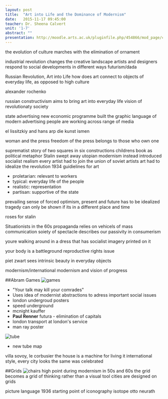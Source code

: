 ```yaml
---
layout: post
title:  "Art into Life and the Dominance of Modernism"
date:   2015-11-17 09:45:00
teacher: Dr. Sheena Calvert
unit: '1-7'
abstract: ""
presentation: http://moodle.arts.ac.uk/pluginfile.php/454866/mod_page/content/31/Unit%201%20Lecture%2C%20November%2024th.pdf
---
```


the evolution of culture marches with the elimination of ornament

industrial revolution changes the creative landscape
artists and designers respond to social developments in different ways
futurism/dada

Russian Revolution, Art into Life
how does art connect to objects of everyday life, as opposed to high culture

alexander rochenko

russian constructivism aims to bring art into everyday life
vision of revolutionaty society

state advertising
new economic programme
built the graphic language of modern advertising
people are working across range of media

el lissitzkiy and hans arp
die kunst ismen

woman and the press
freedom of the press belongs to those who own one

suprematist story of two squares in six constructions
childrens book as political metaphor
Stalin swept away utopian modernism
instead introduced socialist realism
every artist had to join the union of soviet artists
art had to idealize the revolution
1934 guidielines for art

- proletarian: relevant to workers
- typical: everyday life of the people
- realistic: representation
- partisan: supportive of the state

prevailing sense of forced optimism, present and future has to be idealized
tragedy can only be shown if its in a different place and time

roses for stalin

Situationists in the 60s
propaganda relies on vehicels of mass communication
soiety of spectacle
describes our passivity in consumerism

youre walking around in a dress that has socialist imagery printed on it

your body is a battleground
reproductive rights issue

piet zwart
sees intrinsic beauty in everyday objects

modernism/international modernism and vision of progress

##Abram Games
![games](http://www.nationalarchives.gov.uk/theartofwar/img/pics/works/INF3_0116.jpg)

- "Your talk may kill your comrades"
- Uses idea of modernist abstractions to adress important social issues
- london undergroud posters
- speed underground
- mcnight kauffer
- **Paul Renner** futura - elimination of capitals
- london transport at london's service
- man ray poster

![tube](http://www.bbc.co.uk/london/travel/downloads/tube_map.gif)
- new tube map

villa sovoy, le corbusier
the house is a machine for living it
international style, every city looks the same was celebrated

##Grids
![chairs](http://newsup.justeasy.cn/eWebEditor/uploadfile/2014/12/20141223140251611019.jpg)
high point during modernism in 50s and 60s
the grid becomes a grid of thinking rather than a visual tool
cities are designed on grids

picture language 1936
starting point of iconography
isotope otto neurath